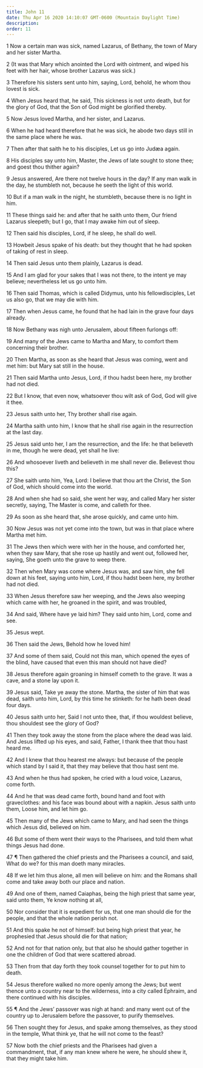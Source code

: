 ```yaml
---
title: John 11
date: Thu Apr 16 2020 14:10:07 GMT-0600 (Mountain Daylight Time)
description: 
order: 11
---
```


<p>
  1 Now a certain man was sick, named Lazarus, of Bethany, the town of Mary and
  her sister Martha.
</p>
<p>
  2 (It was that Mary which anointed the Lord with ointment, and wiped his feet
  with her hair, whose brother Lazarus was sick.)
</p>
<p>
  3 Therefore his sisters sent unto him, saying, Lord, behold, he whom thou
  lovest is sick.
</p>
<p>
  4 When Jesus heard that, he said, This sickness is not unto death, but for the
  glory of God, that the Son of God might be glorified thereby.
</p>
<p>5 Now Jesus loved Martha, and her sister, and Lazarus.</p>
<p>
  6 When he had heard therefore that he was sick, he abode two days still in the
  same place where he was.
</p>
<p>
  7 Then after that saith he to his disciples, Let us go into Jud&#xE6;a again.
</p>
<p>
  8 His disciples say unto him, Master, the Jews of late sought to stone thee;
  and goest thou thither again?
</p>
<p>
  9 Jesus answered, Are there not twelve hours in the day? If any man walk in
  the day, he stumbleth not, because he seeth the light of this world.
</p>
<p>
  10 But if a man walk in the night, he stumbleth, because there is no light in
  him.
</p>
<p>
  11 These things said he: and after that he saith unto them, Our friend Lazarus
  sleepeth; but I go, that I may awake him out of sleep.
</p>
<p>12 Then said his disciples, Lord, if he sleep, he shall do well.</p>
<p>
  13 Howbeit Jesus spake of his death: but they thought that he had spoken of
  taking of rest in sleep.
</p>
<p>14 Then said Jesus unto them plainly, Lazarus is dead.</p>
<p>
  15 And I am glad for your sakes that I was not there, to the intent ye may
  believe; nevertheless let us go unto him.
</p>
<p>
  16 Then said Thomas, which is called Didymus, unto his fellowdisciples, Let us
  also go, that we may die with him.
</p>
<p>
  17 Then when Jesus came, he found that he had lain in the grave four days
  already.
</p>
<p>18 Now Bethany was nigh unto Jerusalem, about fifteen furlongs off:</p>
<p>
  19 And many of the Jews came to Martha and Mary, to comfort them concerning
  their brother.
</p>
<p>
  20 Then Martha, as soon as she heard that Jesus was coming, went and met him:
  but Mary sat still in the house.
</p>
<p>
  21 Then said Martha unto Jesus, Lord, if thou hadst been here, my brother had
  not died.
</p>
<p>
  22 But I know, that even now, whatsoever thou wilt ask of God, God will give
  it thee.
</p>
<p>23 Jesus saith unto her, Thy brother shall rise again.</p>
<p>
  24 Martha saith unto him, I know that he shall rise again in the resurrection
  at the last day.
</p>
<p>
  25 Jesus said unto her, I am the resurrection, and the life: he that believeth
  in me, though he were dead, yet shall he live:
</p>
<p>
  26 And whosoever liveth and believeth in me shall never die. Believest thou
  this?
</p>
<p>
  27 She saith unto him, Yea, Lord: I believe that thou art the Christ, the Son
  of God, which should come into the world.
</p>
<p>
  28 And when she had so said, she went her way, and called Mary her sister
  secretly, saying, The Master is come, and calleth for thee.
</p>
<p>29 As soon as she heard that, she arose quickly, and came unto him.</p>
<p>
  30 Now Jesus was not yet come into the town, but was in that place where
  Martha met him.
</p>
<p>
  31 The Jews then which were with her in the house, and comforted her, when
  they saw Mary, that she rose up hastily and went out, followed her, saying,
  She goeth unto the grave to weep there.
</p>
<p>
  32 Then when Mary was come where Jesus was, and saw him, she fell down at his
  feet, saying unto him, Lord, if thou hadst been here, my brother had not died.
</p>
<p>
  33 When Jesus therefore saw her weeping, and the Jews also weeping which came
  with her, he groaned in the spirit, and was troubled,
</p>
<p>
  34 And said, Where have ye laid him? They said unto him, Lord, come and see.
</p>
<p>35 Jesus wept.</p>
<p>36 Then said the Jews, Behold how he loved him!</p>
<p>
  37 And some of them said, Could not this man, which opened the eyes of the
  blind, have caused that even this man should not have died?
</p>
<p>
  38 Jesus therefore again groaning in himself cometh to the grave. It was a
  cave, and a stone lay upon it.
</p>
<p>
  39 Jesus said, Take ye away the stone. Martha, the sister of him that was
  dead, saith unto him, Lord, by this time he stinketh: for he hath been dead
  four days.
</p>
<p>
  40 Jesus saith unto her, Said I not unto thee, that, if thou wouldest believe,
  thou shouldest see the glory of God?
</p>
<p>
  41 Then they took away the stone from the place where the dead was laid. And
  Jesus lifted up his eyes, and said, Father, I thank thee that thou hast heard
  me.
</p>
<p>
  42 And I knew that thou hearest me always: but because of the people which
  stand by I said it, that they may believe that thou hast sent me.
</p>
<p>
  43 And when he thus had spoken, he cried with a loud voice, Lazarus, come
  forth.
</p>
<p>
  44 And he that was dead came forth, bound hand and foot with graveclothes: and
  his face was bound about with a napkin. Jesus saith unto them, Loose him, and
  let him go.
</p>
<p>
  45 Then many of the Jews which came to Mary, and had seen the things which
  Jesus did, believed on him.
</p>
<p>
  46 But some of them went their ways to the Pharisees, and told them what
  things Jesus had done.
</p>
<p>
  47 &#xB6; Then gathered the chief priests and the Pharisees a council, and
  said, What do we? for this man doeth many miracles.
</p>
<p>
  48 If we let him thus alone, all men will believe on him: and the Romans shall
  come and take away both our place and nation.
</p>
<p>
  49 And one of them, named Caiaphas, being the high priest that same year, said
  unto them, Ye know nothing at all,
</p>
<p>
  50 Nor consider that it is expedient for us, that one man should die for the
  people, and that the whole nation perish not.
</p>
<p>
  51 And this spake he not of himself: but being high priest that year, he
  prophesied that Jesus should die for that nation;
</p>
<p>
  52 And not for that nation only, but that also he should gather together in
  one the children of God that were scattered abroad.
</p>
<p>
  53 Then from that day forth they took counsel together for to put him to
  death.
</p>
<p>
  54 Jesus therefore walked no more openly among the Jews; but went thence unto
  a country near to the wilderness, into a city called Ephraim, and there
  continued with his disciples.
</p>
<p>
  55 &#xB6; And the Jews&#x2019; passover was nigh at hand: and many went out of
  the country up to Jerusalem before the passover, to purify themselves.
</p>
<p>
  56 Then sought they for Jesus, and spake among themselves, as they stood in
  the temple, What think ye, that he will not come to the feast?
</p>
<p>
  57 Now both the chief priests and the Pharisees had given a commandment, that,
  if any man knew where he were, he should shew it, that they might take him.
</p>
